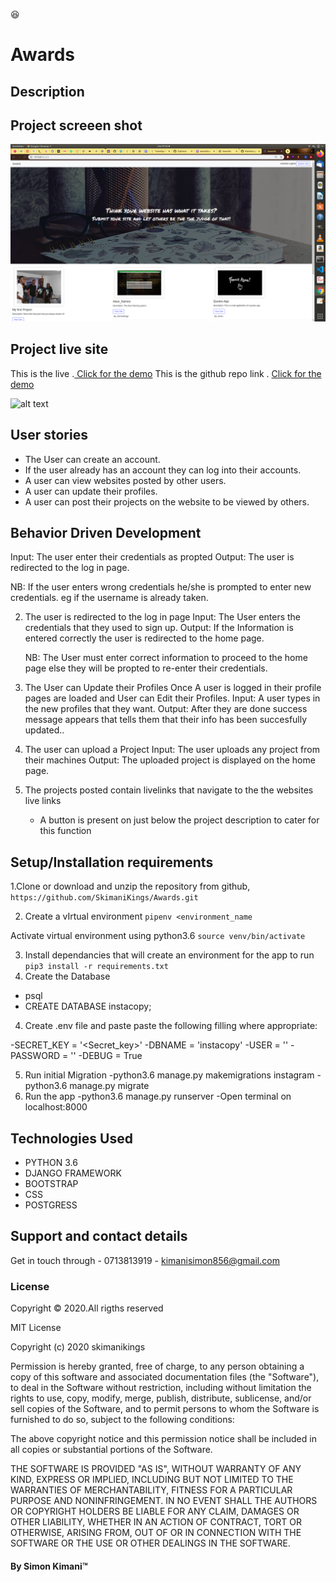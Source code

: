 :satisfied:

# Awards



## Description

## Project screeen shot 
![App](/static/images/Screenshot.png)

## Project live site

This is the live .[ Click for the demo](https://awwwwards001.herokuapp.com/)
This is the github repo link . [ Click for the demo](https://github.com/SkimaniKings/Awards.git)


![alt text](projects/static/images/awwards.png)

## User stories

- The User can create an account.
- If the user already has an account they can log into their accounts.
- A user can view websites posted by other users.
- A user can update their profiles.
- A user can post their projects on the website to be viewed by others.


## Behavior Driven Development
                                
   Input: The user enter their credentials as propted
   Output: The user is redirected to the log in page.

   NB: If the user enters wrong credentials he/she is prompted to enter new credentials. eg if the username is already taken.

2. The user is redirected to the log in page
   Input: The User enters the credentials that they used to sign up.
   Output: If the Information is entered correctly the user is redirected to the home page.

   NB: The User must enter correct information to proceed to the home page else they will be propted to re-enter their credentials.

3. The User can Update their Profiles
   Once A user is logged in their profile pages are loaded and User can Edit their Profiles.
   Input: A user types in the new profiles that they want.
   Output: After they are done success message appears that tells them that their info has been succesfully updated..

4. The user can upload a Project
   Input: The user uploads any project from their machines
   Output: The uploaded project is displayed on the home page.
5. The projects posted contain livelinks that navigate to the the websites live links
    - A button is present on just below the project description to cater for this function 
## Setup/Installation requirements

1.Clone or download and unzip the repository from github, `https://github.com/SkimaniKings/Awards.git`

2. Create a vIrtual environment `pipenv <environment_name`

Activate virtual environment using python3.6 `source venv/bin/activate`

3. Install dependancies that will create an environment for the app to run `pip3 install -r requirements.txt`
4. Create the Database

- psql
- CREATE DATABASE instacopy;

4. Create .env file and paste paste the following filling where appropriate:

-SECRET_KEY = '<Secret_key>'
-DBNAME = 'instacopy'
-USER = '<Username>'
-PASSWORD = '<password>'
-DEBUG = True

5. Run initial Migration
   -python3.6 manage.py makemigrations instagram
   -python3.6 manage.py migrate
6. Run the app
   -python3.6 manage.py runserver
   -Open terminal on localhost:8000

## Technologies Used

- PYTHON 3.6
- DJANGO FRAMEWORK
- BOOTSTRAP
- CSS
- POSTGRESS

## Support and contact details

Get in touch through - 0713813919 - kimanisimon856@gmail.com

### License

Copyright &copy; 2020.All rigths reserved

MIT License

Copyright (c) 2020 skimanikings

Permission is hereby granted, free of charge, to any person obtaining a copy
of this software and associated documentation files (the "Software"), to deal
in the Software without restriction, including without limitation the rights
to use, copy, modify, merge, publish, distribute, sublicense, and/or sell
copies of the Software, and to permit persons to whom the Software is
furnished to do so, subject to the following conditions:

The above copyright notice and this permission notice shall be included in all
copies or substantial portions of the Software.

THE SOFTWARE IS PROVIDED "AS IS", WITHOUT WARRANTY OF ANY KIND, EXPRESS OR
IMPLIED, INCLUDING BUT NOT LIMITED TO THE WARRANTIES OF MERCHANTABILITY,
FITNESS FOR A PARTICULAR PURPOSE AND NONINFRINGEMENT. IN NO EVENT SHALL THE
AUTHORS OR COPYRIGHT HOLDERS BE LIABLE FOR ANY CLAIM, DAMAGES OR OTHER
LIABILITY, WHETHER IN AN ACTION OF CONTRACT, TORT OR OTHERWISE, ARISING FROM,
OUT OF OR IN CONNECTION WITH THE SOFTWARE OR THE USE OR OTHER DEALINGS IN THE
SOFTWARE.

#### By **Simon Kimani**&trade;
